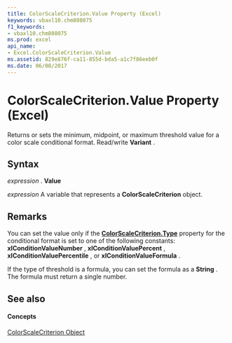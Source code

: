 ```yaml
---
title: ColorScaleCriterion.Value Property (Excel)
keywords: vbaxl10.chm808075
f1_keywords:
- vbaxl10.chm808075
ms.prod: excel
api_name:
- Excel.ColorScaleCriterion.Value
ms.assetid: 829e876f-ca11-855d-bda5-a1c7f86eeb0f
ms.date: 06/08/2017
---
```



# ColorScaleCriterion.Value Property (Excel)

Returns or sets the minimum, midpoint, or maximum threshold value for a color scale conditional format. Read/write **Variant** .


## Syntax

 _expression_ . **Value**

 _expression_ A variable that represents a **ColorScaleCriterion** object.


## Remarks

You can set the value only if the **[ColorScaleCriterion.Type](colorscalecriterion-type-property-excel.md)** property for the conditional format is set to one of the following constants: **xlConditionValueNumber** , **xlConditionValuePercent** , **xlConditionValuePercentile** , or **xlConditionValueFormula** .

If the type of threshold is a formula, you can set the formula as a **String** . The formula must return a single number.


## See also


#### Concepts


[ColorScaleCriterion Object](colorscalecriterion-object-excel.md)

